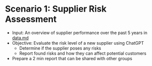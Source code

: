 # Scenario 1: Supplier Risk Assessment

- Input: An overview of supplier performance over the past 5 years in [data.md](data.md)
- Objective: Evaluate the risk level of a new supplier using ChatGPT
  - Determine if the supplier poses any risks
  - Report found risks and how they can affect potential customers
- Prepare a 2 min report that can be shared with other groups
